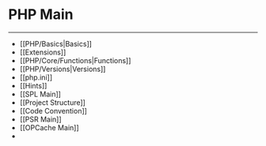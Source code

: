 # PHP Main
***
- [[PHP/Basics|Basics]]
- [[Extensions]]
- [[PHP/Core/Functions|Functions]]
- [[PHP/Versions|Versions]]
- [[php.ini]]
- [[Hints]]
- [[SPL Main]]
- [[Project Structure]]
- [[Code Convention]]
- [[PSR Main]]
- [[OPCache Main]]
- 